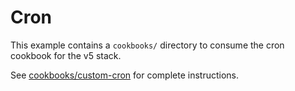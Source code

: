 # Cron

This example contains a `cookbooks/` directory to consume the cron cookbook for
the v5 stack. 

See [cookbooks/custom-cron](cookbooks/custom-cron/README.md) for complete
instructions.
